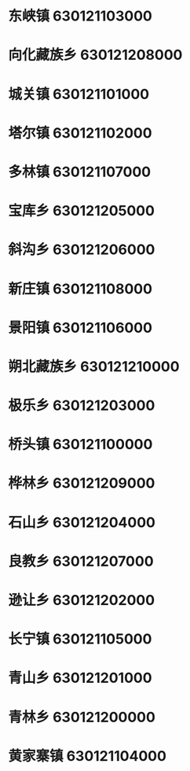 # 东峡镇 630121103000
# 向化藏族乡 630121208000
# 城关镇 630121101000
# 塔尔镇 630121102000
# 多林镇 630121107000
# 宝库乡 630121205000
# 斜沟乡 630121206000
# 新庄镇 630121108000
# 景阳镇 630121106000
# 朔北藏族乡 630121210000
# 极乐乡 630121203000
# 桥头镇 630121100000
# 桦林乡 630121209000
# 石山乡 630121204000
# 良教乡 630121207000
# 逊让乡 630121202000
# 长宁镇 630121105000
# 青山乡 630121201000
# 青林乡 630121200000
# 黄家寨镇 630121104000
